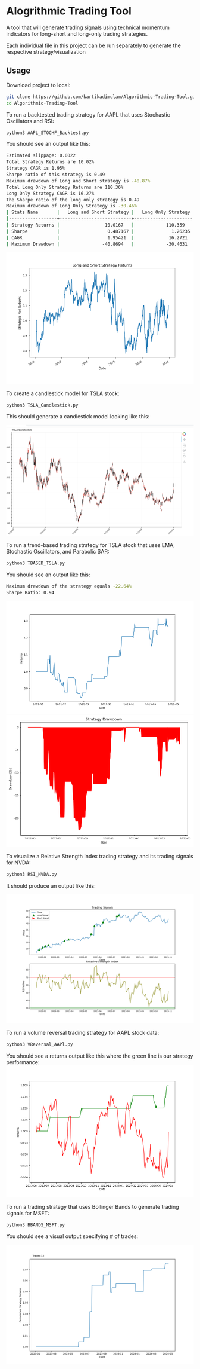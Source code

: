 # Alogrithmic Trading Tool

A tool that will generate trading signals using technical momentum indicators for long-short and long-only trading strategies. 

Each individual file in this project can be run separately to generate the respective strategy/visualization

## Usage
Download project to local:
```bash
git clone https://github.com/kartikadimulam/Algorithmic-Trading-Tool.git
cd Algorithmic-Trading-Tool
```
To run a backtested trading strategy for AAPL that uses Stochastic Oscillators and RSI:

```bash
python3 AAPL_STOCHF_Backtest.py
```

You should see an output like this: 

```bash
Estimated slippage: 0.0022
Total Strategy Returns are 10.02%
Strategy CAGR is 1.95%
Sharpe ratio of this strategy is 0.49
Maximum drawdown of Long and Short strategy is -40.87%
Total Long Only Strategy Returns are 110.36%
Long Only Strategy CAGR is 16.27%
The Sharpe ratio of the long only strategy is 0.49
Maximum drawdown of Long Only Strategy is -30.46%
| Stats Name       |   Long and Short Strategy |   Long Only Strategy |
|------------------+---------------------------+----------------------|
| Strategy Returns |                 10.0167   |            110.359   |
| Sharpe           |                  0.487167 |              1.26235 |
| CAGR             |                  1.95421  |             16.2721  |
| Maximum Drawdown |                -40.8694   |            -30.4631  |

```
![Long-Short Visualization](Long-Short.png)

To create a candlestick model for TSLA stock:

```bash
python3 TSLA_Candlestick.py
```

This should generate a candlestick model looking like this:

![Candlestick Model](TSLA_Candlestick.png)

To run a trend-based trading strategy for TSLA stock that uses EMA, Stochastic Oscillators, and Parabolic SAR:

```bash
python3 TBASED_TSLA.py
```

You should see an output like this:

```bash
Maximum drawdown of the strategy equals -22.64%
Sharpe Ratio: 0.94
```
![Returns](returns_tbased_tsla.png)
![Drawdown](ddown_tbased_tsla.png)

To visualize a Relative Strength Index trading strategy and its trading signals for NVDA:

```bash
python3 RSI_NVDA.py
```
It should produce an output like this:

![rsi_nvda](rsi_visual_nvda.png)

To run a volume reversal trading strategy for AAPL stock data:

```bash
python3 VReversal_AAPl.py
```

You should see a returns output like this where the green line is our strategy performance:
![vreversal-aapl](vreversal_visual_aapl.png)

To run a trading strategy that uses Bollinger Bands to generate trading signals for MSFT:

```bash
python3 BBANDS_MSFT.py
```

You should see a visual output specifying # of trades:

![bbandsmsft](bbands_visual_msft.png)












